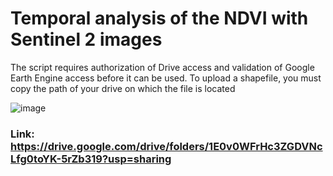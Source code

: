 # Temporal analysis of the NDVI with Sentinel 2 images

The script requires authorization of Drive access and validation of Google Earth Engine access before it can be used. To upload a shapefile, you must copy the path of your drive on which the file is located

![image](https://user-images.githubusercontent.com/60663771/225633087-1bf795c0-30ed-4a10-b944-c28f3afaea0e.png)

### Link: https://drive.google.com/drive/folders/1E0v0WFrHc3ZGDVNcLfg0toYK-5rZb319?usp=sharing
